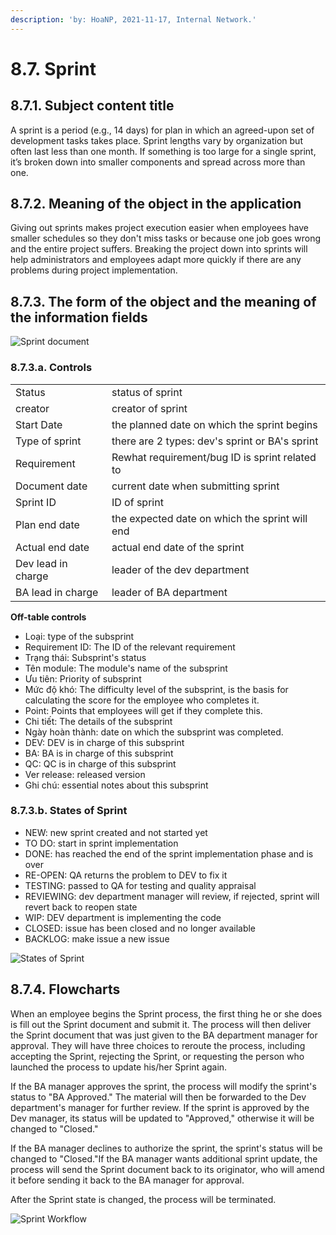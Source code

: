 ```yaml
---
description: 'by: HoaNP, 2021-11-17, Internal Network.'
---
```


# 8.7. Sprint

## 8.7.1. Subject content title

A sprint is a period (e.g., 14 days) for plan in which an agreed-upon set of development tasks takes place. Sprint lengths vary by organization but often last less than one month. If something is too large for a single sprint, it’s broken down into smaller components and spread across more than one.

## 8.7.2. Meaning of the object in the application

Giving out sprints makes project execution easier when employees have smaller schedules so they don't miss tasks or because one job goes wrong and the entire project suffers. Breaking the project down into sprints will help administrators and employees adapt more quickly if there are any problems during project implementation.

## 8.7.3.  The form of the object and the meaning of the information fields

![Sprint document](<../.gitbook/assets/image (53) (1) (1).png>)

### 8.7.3.a. Controls

|                    |                                                |
| ------------------ | ---------------------------------------------- |
| Status             | status of sprint                               |
| creator            | creator of sprint                              |
| Start Date         | the planned date on which the sprint begins    |
| Type of sprint     | there are 2 types: dev's sprint or BA's sprint |
| Requirement        | Rewhat requirement/bug ID is sprint related to |
| Document date      | current date when submitting sprint            |
| Sprint ID          | ID of sprint                                   |
| Plan end date      | the expected date on which the sprint will end |
| Actual end date    | actual end date of the sprint                  |
| Dev lead in charge | leader of the dev department                   |
| BA lead in charge  | leader of BA department                        |

**Off-table controls**

* Loại: type of the subsprint&#x20;
* Requirement ID: The ID of the relevant requirement
* Trạng thái: Subsprint's status&#x20;
* Tên module: The module's name of the subsprint&#x20;
* Ưu tiên: Priority of subsprint&#x20;
* Mức độ khó: The difficulty level of the subsprint, is the basis for calculating the score for the employee who completes it.&#x20;
* Point: Points that employees will get if they complete this.
* Chi tiết: The details of the subsprint&#x20;
* Ngày hoàn thành: date on which the subsprint was completed.&#x20;
* DEV: DEV is in charge of this subsprint&#x20;
* BA: BA is in charge of this subsprint&#x20;
* QC: QC is in charge of this subsprint&#x20;
* Ver release: released version&#x20;
* Ghi chú: essential notes about this subsprint

### 8.7.3.b. States of Sprint

* NEW: new sprint created and not started yet
* TO DO: start in sprint implementation
* DONE: has reached the end of the sprint implementation phase and is over
* RE-OPEN: QA returns the problem to DEV to fix it
* TESTING: passed to QA for testing and quality appraisal
* REVIEWING: dev department manager will review, if rejected, sprint will revert back to reopen state
* WIP: DEV department is implementing the code
* CLOSED: issue has been closed and no longer available
* BACKLOG: make issue a new issue

![States of Sprint](<../.gitbook/assets/image (14) (1).png>)

## 8.7.4. Flowcharts

When an employee begins the Sprint process, the first thing he or she does is fill out the Sprint document and submit it. The process will then deliver the Sprint document that was just given to the BA department manager for approval. They will have three choices to reroute the process, including accepting the Sprint, rejecting the Sprint, or requesting the person who launched the process to update his/her Sprint again.

If the BA manager approves the sprint, the process will modify the sprint's status to "BA Approved." The material will then be forwarded to the Dev department's manager for further review. If the sprint is approved by the Dev manager, its status will be updated to "Approved," otherwise it will be changed to "Closed."

If the BA manager declines to authorize the sprint, the sprint's status will be changed to "Closed."If the BA manager wants additional sprint update, the process will send the Sprint document back to its originator, who will amend it before sending it back to the BA manager for approval.

After the Sprint state is changed, the process will be terminated.

![Sprint Workflow](https://files.gitbook.com/v0/b/gitbook-x-prod.appspot.com/o/spaces%2F-Mf66kQb8ODpdujUHM5j%2Fuploads%2FppsG4Vj064jVCiZgbc0I%2Fimage.png?alt=media\&token=4c9de714-094d-46f7-a761-7b8266d80485)
